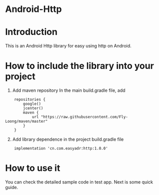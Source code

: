# Android-Http


Introduction
====
This is an Android Http library for easy using http on Android.

How to include the library into your project
====
1. Add maven repository
   In the main build.gradle file, add
```
	repositories {
        google()
        jcenter()
        maven {
            url "https://raw.githubusercontent.com/Fly-Loong/maven/master"
        }
    }
```

2. Add library dependence in the project build.gradle file
```
	implementation 'cn.com.easyadr:http:1.0.0'
```


How to use it
====
You can check the detailed sample code in test app. 
Next is some quick guide.

